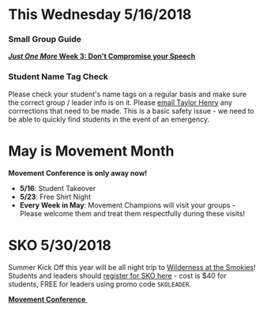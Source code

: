 # This Wednesday 5/16/2018

### Small Group Guide  
[**_Just One More_ Week 3: Don't Compromise your Speech**](guide.pdf)

### Student Name Tag Check
Please check your student's name tags on a regular basis and make sure the correct group / leader info is on it. Please [email Taylor Henry](mailto:TaylorH@faithpromise.org) any corrrections that need to be made. This is a basic safety issue - we need to be able to quickly find students in the event of an emergency.

# May is Movement Month  
**Movement Conference is only <span id="MyTimer"></span> away now!**  

- **5/16**: Student Takeover
- **5/23**: Free Shirt Night
- **Every Week in May**: Movement Champions will visit your groups - Please welcome them and treat them respectfully during these visits!

# SKO 5/30/2018
Summer Kick Off this year will be all night trip to [Wilderness at the Smokies](https://www.wildernessatthesmokies.com/)! Students and leaders should [register for SKO here](https://my.faithpromise.org/portal/event_signup.aspx?id=427694) - cost is $40 for students, FREE for leaders using promo code `SKOLEADER`.

<!--End of Markdown Content-->
<script src="scripts.js"></script>

<!--Bottom Page Nav Buttons-->
<a class="btn btn-default btn-sm" href="/movement" role="button"><b>Movement Conference</b>&nbsp;<i class="fa fa-arrow-right"></i></a>
